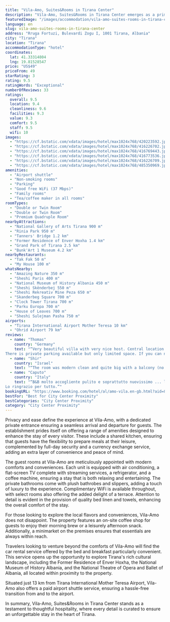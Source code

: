 ```yaml
---
title: "Vila-Amo, Suites&Rooms in Tirana Center"
description: "Vila-Amo, Suites&Rooms in Tirana Center emerges as a prime choice for travelers seeking a blend of comfort and convenience in the heart of Albania's vibrant capital."
featuredImage: "/images/accommodation/vila-amo-suites-rooms-in-tirana-center-420223592.jpg"
language: en
slug: vila-amo-suites-rooms-in-tirana-center
address: "Rruga Fortuzi, Bulevardi Zogu I, 1001 Tirana, Albania"
city: "Tirana"
location: "Tirana"
accommodationType: "hotel"
coordinates:
  lat: 41.33314804
  lng: 19.81528547
price: "US$49"
priceFrom: 49
starRating: 3
rating: 9.5
ratingWords: "Exceptional"
numberOfReviews: 33
ratings:
  overall: 9.5
  location: 9.4
  cleanliness: 9.6
  facilities: 9.3
  value: 9.3
  comfort: 9.5
  staff: 9.5
  wifi: 10
images:
  - "https://cf.bstatic.com/xdata/images/hotel/max1024x768/420223592.jpg?k=cb8604eccab520629e3dcea01db5a4f4c0a415373dcfa4932c96876752aa9574&o=&hp=1"
  - "https://cf.bstatic.com/xdata/images/hotel/max1024x768/416226702.jpg?k=0a804add82ad344bd5c21741630d113178965e8cb31a7106621a649d8c00ede5&o=&hp=1"
  - "https://cf.bstatic.com/xdata/images/hotel/max1024x768/416769443.jpg?k=66817752d43297c90a7f7954e34c32ad13dd7496c7d27e4b115f96db9ef57da4&o=&hp=1"
  - "https://cf.bstatic.com/xdata/images/hotel/max1024x768/416773536.jpg?k=99f355d578c12d599c3cc3f448e41db98d75c8a9df238c8373382f9f44914aaa&o=&hp=1"
  - "https://cf.bstatic.com/xdata/images/hotel/max1024x768/416226709.jpg?k=768597d1fd5570b192c791abaf7c931347396586e78114859989616faf8d684d&o=&hp=1"
  - "https://cf.bstatic.com/xdata/images/hotel/max1024x768/485350969.jpg?k=ca9c6238cebc7ea88fac5a958308c6dc10936c175a172f71da2c35bb3de73399&o=&hp=1"
amenities:
  - "Airport shuttle"
  - "Non-smoking rooms"
  - "Parking"
  - "Good free WiFi (37 Mbps)"
  - "Family rooms"
  - "Tea/coffee maker in all rooms"
roomTypes:
  - "Double or Twin Room"
  - "Double or Twin Room"
  - "Premium Quadruple Room"
nearbyAttractions:
  - "National Gallery of Arts Tirana 900 m"
  - "Rinia Park 950 m"
  - "Tanners' Bridge 1.2 km"
  - "Former Residence of Enver Hoxha 1.4 km"
  - "Grand Park of Tirana 2.5 km"
  - "Bunk'Art 1 Museum 4.2 km"
nearbyRestaurants:
  - "Tak Fak 50 m"
  - "My House 100 m"
whatsNearby:
  - "Amazing Nature 350 m"
  - "Sheshi Paris 400 m"
  - "National Museum of History Albania 450 m"
  - "Sheshi Skënderbej 550 m"
  - "Sheshi Rekreativ Mine Peza 650 m"
  - "Skanderbeg Square 700 m"
  - "Clock Tower Tirana 700 m"
  - "Parku Europa 700 m"
  - "House of Leaves 700 m"
  - "Sheshi Sulejman Pasha 750 m"
airports:
  - "Tirana International Airport Mother Teresa 10 km"
  - "Ohrid Airport 79 km"
reviews:
  - name: "Thomas"
    country: "Germany"
    text: "“Very beautiful villa with very nice host. Central location with complicated parking situation.
There is private parking available but only limited space. If you can not find a spot you might need to park on the main road where parking is free...”"
  - name: "Shir"
    country: "Israel"
    text: "“The room was modern clean and quite big with a balcony (no view) but great to sit with your morning coffee. Also there is a clean shared kitchen. The host was very nice and gifted us home made Raki which was the best Raki we had in the whole of...”"
  - name: "Caputo"
    country: "Italy"
    text: "“B&B molto accogliente pulito e soprattutto nuovissimo ... l'accoglienza e fratellanza di Armando proprietario della struttura che ci ha trattato come se fossimo parte della famiglia.
Lo ringrazio per tutto.”"
bookingURL: "https://www.booking.com/hotel/al/amo-vila.en-gb.html?aid=8035640"
bestFor: "Best for City Center Proximity"
bestCategories: "City Center Proximity"
category: "City Center Proximity"
---
```


Privacy and ease define the experience at Vila-Amo, with a dedicated private entrance ensuring a seamless arrival and departure for guests. The establishment prides itself on offering a range of amenities designed to enhance the stay of every visitor. These include a shared kitchen, ensuring that guests have the flexibility to prepare meals at their leisure, complemented by full-day security and a currency exchange service, adding an extra layer of convenience and peace of mind.

The guest rooms at Vila-Amo are meticulously appointed with modern comforts and conveniences. Each unit is equipped with air conditioning, a flat-screen TV complete with streaming services, a refrigerator, and a coffee machine, ensuring a stay that is both relaxing and entertaining. The private bathrooms come with plush bathrobes and slippers, adding a touch of luxury to the experience. Complimentary WiFi is available throughout, with select rooms also offering the added delight of a terrace. Attention to detail is evident in the provision of quality bed linen and towels, enhancing the overall comfort of the stay.

For those looking to explore the local flavors and conveniences, Vila-Amo does not disappoint. The property features an on-site coffee shop for guests to enjoy their morning brew or a leisurely afternoon snack. Additionally, a minimarket on the premises ensures that essentials are always within reach.

Travelers looking to venture beyond the comforts of Vila-Amo will find the car rental service offered by the bed and breakfast particularly convenient. This service opens up the opportunity to explore Tirana's rich cultural landscape, including the Former Residence of Enver Hoxha, the National Museum of History Albania, and the National Theatre of Opera and Ballet of Albania, all located within proximity to the property.

Situated just 13 km from Tirana International Mother Teresa Airport, Vila-Amo also offers a paid airport shuttle service, ensuring a hassle-free transition from and to the airport.

In summary, Vila-Amo, Suites&Rooms in Tirana Center stands as a testament to thoughtful hospitality, where every detail is curated to ensure an unforgettable stay in the heart of Tirana.